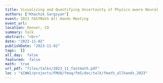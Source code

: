 ```yaml
---
title: Visualizing and Quantifying Uncertainty of Physics-aware Neural Networks
authors: ["Khachik Sargsyan"]
event: 2023 FASTMath All Hands Meeting
event_url: 
location: Denver, CO
summary: Talk
abstract: "<br>"
date: "2023-11-02"
publishDate: "2023-11-02"
tags:  []
all_day:  false
featured:  false
math:  true
url_pdf: "files/talks/2023_11_fastmath.pdf"
loc : "${WW}/projects/FMUQ/fmuq/fm5/doc/talk/fmath_allhands_2023"
---
```

